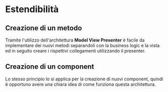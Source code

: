 # Estendibilità  

## Creazione di un metodo

Tramite l'utilizzo dell'architettura **Model View Presenter** è facile da implementare dei nuovi metodi separandoli con la business logic e la vista ed in seguito creare i rispettivi collegamenti utilizzando il presenter.

## Creazione di un component

Lo stesso principio lo si applica per la creazione di nuovi component, quindi è opportuno avere una chiara idea di come funziona questa architettura.